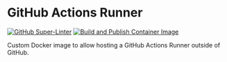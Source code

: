 # GitHub Actions Runner

[![GitHub Super-Linter](https://github.com/JustinGarfield-HomeInfrastructure/github-actions-runner/workflows/Lint%20Code%20Base/badge.svg)](https://github.com/marketplace/actions/super-linter) [![Build and Publish Container Image](https://github.com/JustinGarfield-HomeInfrastructure/github-actions-runner/actions/workflows/build-and-publish.yml/badge.svg)](https://github.com/JustinGarfield-HomeInfrastructure/github-actions-runner/actions/workflows/build-and-publish.yml)

Custom Docker image to allow hosting a GitHub Actions Runner outside of GitHub.
